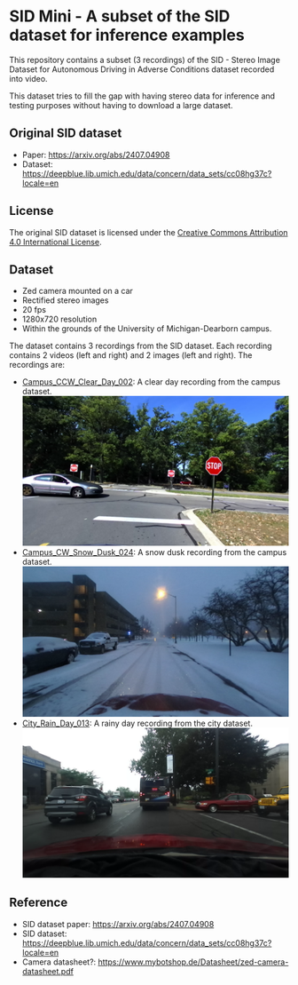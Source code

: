 # SID Mini - A subset of the SID dataset for inference examples

This repository contains a subset (3 recordings) of the SID - Stereo Image Dataset for Autonomous Driving in Adverse Conditions dataset recorded into video. 

This dataset tries to fill the gap with having stereo data for inference and testing purposes without having to download a large dataset.

## Original SID dataset
 - Paper: https://arxiv.org/abs/2407.04908
 - Dataset: https://deepblue.lib.umich.edu/data/concern/data_sets/cc08hg37c?locale=en

## License
The original SID dataset is licensed under the [Creative Commons Attribution 4.0 International License](http://creativecommons.org/licenses/by/4.0/).

## Dataset
 - Zed camera mounted on a car
 - Rectified stereo images
 - 20 fps
 - 1280x720 resolution
 - Within the grounds of the University of Michigan-Dearborn campus.

The dataset contains 3 recordings from the SID dataset. Each recording contains 2 videos (left and right) and 2 images (left and right). The recordings are:
 - [Campus_CCW_Clear_Day_002](Campus_CCW_Clear_Day_002): A clear day recording from the campus dataset.
![left.png](Campus_CCW_Clear_Day_002%2Fleft.png)
 - [Campus_CW_Snow_Dusk_024](Campus_CW_Snow_Dusk_024): A snow dusk recording from the campus dataset.
![left.png](Campus_CW_Snow_Dusk_024%2Fleft.png)
 - [City_Rain_Day_013](City_Rain_Day_013): A rainy day recording from the city dataset.
![left.png](City_Rain_Day_013%2Fleft.png)

## Reference
- SID dataset paper: https://arxiv.org/abs/2407.04908
- SID dataset: https://deepblue.lib.umich.edu/data/concern/data_sets/cc08hg37c?locale=en
- Camera datasheet?: https://www.mybotshop.de/Datasheet/zed-camera-datasheet.pdf